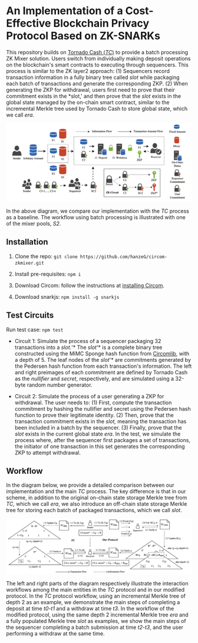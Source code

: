 # An Implementation of a Cost-Effective Blockchain Privacy Protocol Based on ZK-SNARKs

This repository builds on [Tornado Cash (*TC*)](https://github.com/tornadocash/tornado-core.git) to provide a batch processing ZK Mixer solution. Users switch from individually making deposit operations on the blockchain's smart contracts to executing through sequencers. This process is similar to the ZK layer2 approach: (1) Sequencers record transaction information in a fully binary tree called *slot* while packaging each batch of transactions and generate the corresponding ZKP. (2) When generating the ZKP for withdrawal, users first need to prove that their commitment exists in the *slot,' and then prove that the *slot* exists in the global state managed by the on-chain smart contract, similar to the incremental Merkle tree used by Tornado Cash to store global state, which we call *era*.

![Workflow in TC and in the protocol after adopting SNARKs for batch processing](figure/lifecircle.png)

In the above diagram, we compare our implementation with the *TC* process as a baseline. The workflow using batch processing is illustrated with one of the mixer pools, *S2*.

## Installation

1. Clone the repo: `git clone https://github.com/hanzeG/circom-zkmixer.git`

2. Install pre-requisites: `npm i`

3. Download Circom: follow the instructions at [installing Circom](https://docs.circom.io/getting-started/installation/).

4. Download snarkjs: `npm install -g snarkjs`

## Test Circuits

Run test case: `npm test`

- Circuit 1: Simulate the process of a sequencer packaging 32 transactions into a *slot.*'* The *slot*'* is a complete binary tree constructed using the MiMC Sponge hash function from [Circomlib](https://github.com/iden3/circomlib), with a depth of 5. The leaf nodes of the *slot*'* are commitments generated by the Pedersen hash function from each transaction's information. The left and right preimages of each commitment are defined by Tornado Cash as the *nullifier* and *secret*, respectively, and are simulated using a 32-byte random number generator.

- Circuit 2: Simulate the process of a user generating a ZKP for withdrawal. The user needs to: (1) First, compute the transaction commitment by hashing the nullifier and secret using the Pedersen hash function to prove their legitimate identity. (2) Then, prove that the transaction commitment exists in the *slot,* meaning the transaction has been included in a batch by the sequencer. (3) Finally, prove that the *slot* exists in the current global state *era*. In the test, we simulate the process where, after the sequencer first packages a set of transactions, the initiator of one transaction in this set generates the corresponding ZKP to attempt withdrawal.

## Workflow

In the diagram below, we provide a detailed comparison between our implementation and the main *TC* process. The key difference is that in our scheme, in addition to the original on-chain state storage Merkle tree from *TC*, which we call *era*, we also introduce an off-chain state storage Merkle tree for storing each batch of packaged transactions, which we call *slot*.

![Workflow Details](figure/reducing_cost.png)

The left and right parts of the diagram respectively illustrate the interaction workflows among the main entities in the *TC* protocol and in our modified protocol. In the *TC* protocol workflow, using an incremental Merkle tree of depth 2 as an example, we demonstrate the main steps of completing a deposit at time *t0*-*t1* and a withdraw at time *t3*. In the workflow of the modified protocol, using the same depth 2 incremental Merkle tree *era* and a fully populated Merkle tree *slot* as examples, we show the main steps of the sequencer completing a batch submission at time *t2*-*t3*, and the user performing a withdraw at the same time.